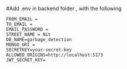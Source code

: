 #Add .env in backend folder , with the following
```
FROM_EMAIL = 
TO_EMAIL = 
EMAIL_PASSWORD = 
STREET_NAME = Nit
DB_NAME=garbage_detection
MONGO_URI = 
SECRETKEY=your-secret-key
ALLOWED_ORIGINS=http://localhost:5173
JWT_SECRET_KEY=

```
